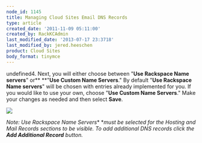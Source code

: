 ```yaml
---
node_id: 1145
title: Managing Cloud Sites Email DNS Records
type: article
created_date: '2011-11-09 05:11:00'
created_by: RackKCAdmin
last_modified_date: '2013-07-17 23:3718'
last_modified_by: jered.heeschen
product: Cloud Sites
body_format: tinymce
---
```


undefined4. Next, you will either choose between "****Use Rackspace Name
servers****" or** **"**Use Custom Name Servers**." By default "****Use
Rackspace Name servers****" will be chosen with entries already
implemented for you. If you would like to use your own, choose "**Use
Custom Name Servers**." Make your changes as needed and then select
**Save**.

![](http://c806643.r43.cf2.rackcdn.com/(E&A)ManagingDNSRecords4.png) 

*Note: Use Rackspace Name Servers** **must be selected for the Hosting
and Mail Records sections to be visible. To add additional DNS records
click the **Add Additional Record** button.*

